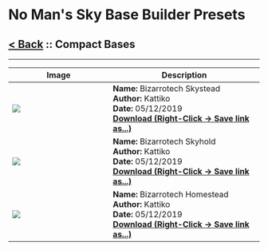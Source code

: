 # No Man's Sky Base Builder Presets  

## [< Back](https://charliebanks.github.io/nms-base-builder-presets/) :: Compact Bases

___


<table cellpadding="10">
<thead>
    <tr>
        <th>Image</th>
        <th>Description</th>
    </tr>
</thead>
<tbody>
    <tr>
            <td width="40%"><img src="https://raw.githubusercontent.com/charliebanks/nms-base-builder-presets/master/images/Compact Bases/Kattiko_Bizarrotech Skystead.jpg"></td>
            <td valign="top" width="60%"><b>Name:</b> Bizarrotech  Skystead <br /> <b>Author:</b> Kattiko <br /><b>Date:</b> 05/12/2019 <br /> <b><a href="https://raw.githubusercontent.com/charliebanks/nms-base-builder-presets/master/Compact Bases/Kattiko_Bizarrotech Skystead.json">Download (Right-Click -> Save link as...)</a></b></td>
        </tr><tr>
            <td width="40%"><img src="https://raw.githubusercontent.com/charliebanks/nms-base-builder-presets/master/images/Compact Bases/Kattiko_Bizarrotech Skyhold.jpg"></td>
            <td valign="top" width="60%"><b>Name:</b> Bizarrotech  Skyhold <br /> <b>Author:</b> Kattiko <br /><b>Date:</b> 05/12/2019 <br /> <b><a href="https://raw.githubusercontent.com/charliebanks/nms-base-builder-presets/master/Compact Bases/Kattiko_Bizarrotech Skyhold.json">Download (Right-Click -> Save link as...)</a></b></td>
        </tr><tr>
            <td width="40%"><img src="https://raw.githubusercontent.com/charliebanks/nms-base-builder-presets/master/images/Compact Bases/Kattiko_Bizarrotech Homestead.jpg"></td>
            <td valign="top" width="60%"><b>Name:</b> Bizarrotech  Homestead <br /> <b>Author:</b> Kattiko <br /><b>Date:</b> 05/12/2019 <br /> <b><a href="https://raw.githubusercontent.com/charliebanks/nms-base-builder-presets/master/Compact Bases/Kattiko_Bizarrotech Homestead.json">Download (Right-Click -> Save link as...)</a></b></td>
        </tr>
</tbody>
</table>
    